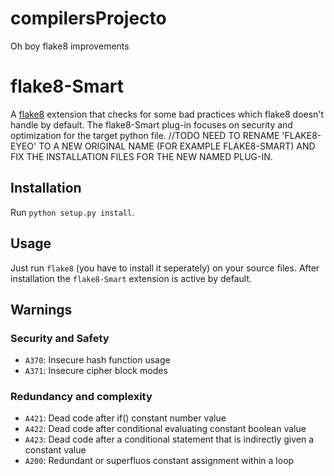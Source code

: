 # compilersProjecto
Oh boy flake8 improvements

# flake8-Smart

A [flake8](https://flake8.readthedocs.io) extension that checks for some bad practices which flake8 doesn't
handle by default. The flake8-Smart plug-in focuses on security and optimization for the target python file.
//TODO NEED TO RENAME 'FLAKE8-EYEO' TO A NEW ORIGINAL NAME (FOR EXAMPLE FLAKE8-SMART) AND FIX THE INSTALLATION FILES FOR THE NEW NAMED PLUG-IN.

## Installation

Run `python setup.py install`.


## Usage

Just run `flake8` (you have to install it seperately) on your source files.
After installation the `flake8-Smart` extension is active by default.

## Warnings

### Security and Safety

* `A370`: Insecure hash function usage
* `A371`: Insecure cipher block modes

### Redundancy and complexity

* `A421`: Dead code after if() constant number value
* `A422`: Dead code after conditional evaluating constant boolean value
* `A423`: Dead code after a conditional statement that is indirectly given a constant value
* `A200`: Redundant or superfluos constant assignment within a loop

